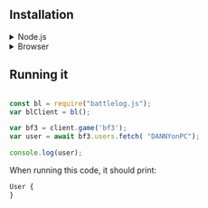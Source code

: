 ## Installation

<details>

<summary><bold>Node.js</bold></summary>
<br/>

If you are installing battlelog.js in a Node.js environment:

<details>

  <summary>NPM (not yet available)</summary>
<br/>
If you want to install this trough the NPM registry.

```bash
npm i battlelog.js
```

Or if you use Yarn:

```bash
yarn add battlelog.js
```

Note that this library isn't available on NPM yet. But in the mean time, you can
install it trough GitHub.

</details>
<details>
<summary>GitHub</summary>
<br/>
  
```bash
npm i Nefomemes/battlelog.js
```

Or if you use Yarn:

```
yarn add https://github.com/Nefomemes/battlelog.js.git
```

(I'm not quite sure whether this is right lol)

</details>
</details>

<details>

<summary>Browser</summary>

</details>


## Running it

```js

const bl = require("battlelog.js");
var blClient = bl();

var bf3 = client.game('bf3');
var user = await bf3.users.fetch( "DANNYonPC");

console.log(user);

```

When running this code, it should print:

```js
User {
}
```
